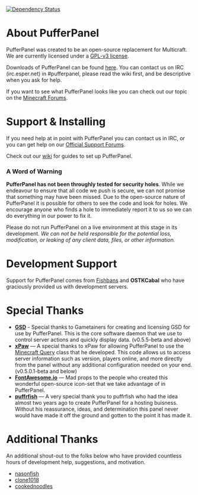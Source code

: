[![Dependency Status](https://gemnasium.com/DaneEveritt/PufferPanel.svg)](https://gemnasium.com/DaneEveritt/PufferPanel)

# About PufferPanel
PufferPanel was created to be an open-source replacement for Multicraft. We are currently licensed under a [GPL-v3 license](https://raw.github.com/DaneEveritt/PufferPanel/master/LICENSE).

Downloads of PufferPanel can be found [here](https://github.com/DaneEveritt/PufferPanel/releases). You can contact us on IRC (irc.esper.net) in #pufferpanel, please read the wiki first, and be descriptive when you ask for help.

If you want to see what PufferPanel looks like you can check out our topic on the [Minecraft Forums](http://www.minecraftforum.net/forums/servers/minecraft-server-hosting/hosting-discussion/569432-introducing-pufferpanel-the-open-source-multicraft/).

# Support & Installing
If you need help at in point with PufferPanel you can contact us in IRC, or you can get help on our [Official Support Forums](http://pufferpanel.com).

Check out our [wiki](https://github.com/DaneEveritt/PufferPanel/wiki) for guides to set up PufferPanel.

### A Word of Warning
**PufferPanel has not been throughly tested for security holes**. While we endeavour to ensure that all code we push is secure, we can not promise that something may have been missed. Due to the open-source nature of PufferPanel it is possible for others to see the code and look for holes. We encourage anyone who finds a hole to immediately report it to us so we can do everything in our power to fix it.

Please do not run PufferPanel on a live environment at this stage in its development. *We can not be held responsible for the potential loss, modification, or leaking of any client data, files, or other information.*

# Development Support
Support for PufferPanel comes from [Fishbans](http://fishbans.com) and **OSTKCabal** who have graciously provided us with development servers.

# Special Thanks
* **[GSD](https://github.com/gametainers/gsd)** - Special thanks to Gametainers for creating and licensing GSD for use by PufferPanel. This is the core software daemon that we use to control server actions and quickly display data. (v0.5.5-beta and above)
* **[xPaw](http://xpaw.ru)** — A special thanks to xPaw for allowing PufferPanel to use the [Minecraft Query](https://github.com/xPaw/PHP-Minecraft-Query) class that he developed. This code allows us to access server information such as version, players online, and more directly from the panel without any additional configuration needed on your end. (v0.5.0.1-beta and below)
* **[FontAwesome.io](http://fontawesome.io)** — Mad props to the people who created this wonderful open-source icon-set that we take advantage of in PufferPanel.
* **[puffrfish](https://github.com/puffrfish)** — A very special thank you to puffrfish who had the idea almost two years ago to create PufferPanel for a hosting buisness. Without his reassurance, ideas, and determination this panel never would have made it off the ground and gotten to the point it has made it.

# Additional Thanks
An additional shout-out to the folks below who have provided countless hours of development help, suggestions, and motivation.
* [nasonfish](https://github.com/nasonfish)
* [clone1018](https://github.com/clone1018)
* [cookednoodles](https://github.com/cookednoodles)
